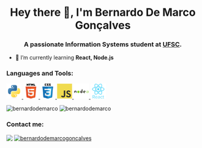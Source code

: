 <h1 align="center">Hey there 👋, I'm Bernardo De Marco Gonçalves</h1>
<h3 align="center">A passionate Information Systems student at <a href="https://ufsc.br/">UFSC<a/>.</h3>

- 🌱 I’m currently learning **React, Node.js**

<h3 align="left">Languages and Tools:</h3>
<p align="left">  <a href="https://www.python.org" target="_blank" rel="noreferrer"> <img src="https://raw.githubusercontent.com/devicons/devicon/master/icons/python/python-original.svg" alt="python" width="40" height="40"/> </a> <a href="https://developer.mozilla.org/en-US/docs/Web/HTML" target="_blank" rel="noreferrer"> <img src="https://raw.githubusercontent.com/devicons/devicon/master/icons/html5/html5-original-wordmark.svg" alt="html5" width="40" height="40"/> </a><a href="https://developer.mozilla.org/en-US/docs/Web/CSS" target="_blank" rel="noreferrer"> <img src="https://raw.githubusercontent.com/devicons/devicon/master/icons/css3/css3-original-wordmark.svg" alt="css3" width="40" height="40"/> </a> <a href="https://developer.mozilla.org/en-US/docs/Web/JavaScript" target="_blank" rel="noreferrer"> <img src="https://raw.githubusercontent.com/devicons/devicon/master/icons/javascript/javascript-original.svg" alt="javascript" width="40" height="40"/> </a></a> <a href="https://nodejs.org" target="_blank" rel="noreferrer"> <img src="https://raw.githubusercontent.com/devicons/devicon/master/icons/nodejs/nodejs-original-wordmark.svg" alt="nodejs" width="40" height="40"/> </a> <a href="https://reactjs.org/" target="_blank" rel="noreferrer"> <img src="https://raw.githubusercontent.com/devicons/devicon/master/icons/react/react-original-wordmark.svg" alt="react" width="40" height="40"/> </a> </p>

<div>
  <img height="180em" src="https://github-readme-stats.vercel.app/api?username=bernardodemarco&show_icons=true&locale=en&theme=tokyonight" alt="bernardodemarco" />
  <img height="180em" src="https://github-readme-stats.vercel.app/api/top-langs?username=bernardodemarco&show_icons=true&locale=en&layout=compact&theme=tokyonight" alt="bernardodemarco" />
 </div>

<h3 align="left">Contact me:</h3>
<p align="left">
 <a href="mailto:bernardomg2004@gmail.com" target="_blank"><img align="center" src="https://img.shields.io/badge/Gmail-D14836?style=for-the-badge&logo=gmail&logoColor=white"/></a>
<a href="https://linkedin.com/in/bernardodemarcogoncalves" target="_blank"><img align="center" src="https://img.shields.io/badge/LinkedIn-0077B5?style=for-the-badge&logo=linkedin&logoColor=white" alt="bernardodemarcogoncalves"/></a>
</p>
